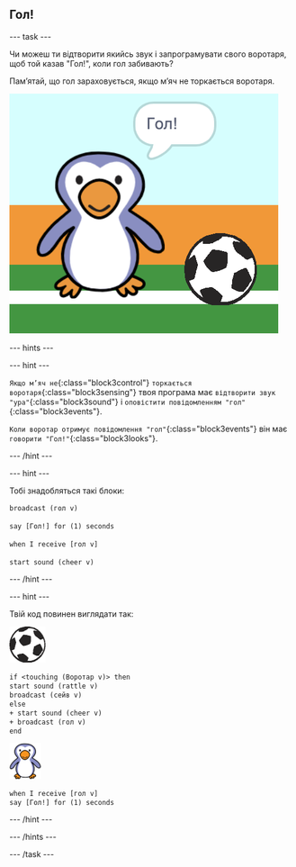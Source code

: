 ## Гол!

--- task ---

Чи можеш ти відтворити якийсь звук і запрограмувати свого воротаря, щоб той казав "Гол!", коли гол забивають?

Пам’ятай, що гол зараховується, якщо м’яч не торкається воротаря.

![знімок екрана](images/goalie-goal-test.png)

--- hints ---


--- hint ---

`Якщо м’яч не`{:class="block3control"} `торкається воротаря`{:class="block3sensing"} твоя програма має `відтворити звук "ура"`{:class="block3sound"} і `оповістити повідомленням "гол"`{:class="block3events"}.

`Коли воротар отримує повідомлення "гол"`{:class="block3events"} він має `говорити "Гол!"`{:class="block3looks"}.

--- /hint ---

--- hint ---

Тобі знадобляться такі блоки:

```blocks3
broadcast (гол v)

say [Гол!] for (1) seconds

when I receive [гол v]

start sound (cheer v)
```

--- /hint ---

--- hint ---

Твій код повинен виглядати так:

![спрайт футбольного м’яча](images/football-sprite.png)

```blocks3
if <touching (Воротар v)> then
start sound (rattle v)
broadcast (сейв v)
else
+ start sound (cheer v)
+ broadcast (гол v)
end
```

![спрайт воротаря](images/goalie-sprite.png)

```blocks3
when I receive [гол v]
say [Гол!] for (1) seconds
```

--- /hint ---



--- /hints ---


--- /task ---
